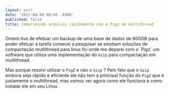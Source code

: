 ```yaml
---
layout: post
date: '2022-04-04 00:45 -0300'
published: false
title: Comprimindo arquivos rapidamente com o Pigz em multithread
---
```

Ontem tive de efetuar um backup de uma base de dados de 800GB para poder efetuar a tarefa comecei a pesquisar se existiam soluções de compactação multithread para linux foi onde me deparei com o ´Pigz´ um software que utiliza uma implementação do `Gzip` para compactação em multithread.

Mas porque resolvi utilizar o `PigZ` e não o `Gzip` ? Pelo fato que o `Gzip` embora seja rápido e eficiente ele não tem a principal função do `PigZ` que é justamente o multithread, mas vamos ver agora como ele funciona e como instalar ele em seu Linux.

